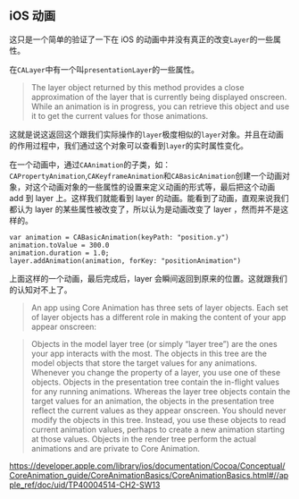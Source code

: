 ## iOS 动画

这只是一个简单的验证了一下在 iOS 的动画中并没有真正的改变`Layer`的一些属性。

在`CALayer`中有一个叫`presentationLayer`的一些属性。
	
>The layer object returned by this method provides a close approximation of the layer that is currently being displayed onscreen. While an animation is in progress, you can retrieve this object and use it to get the current values for those animations.

这就是说这返回这个跟我们实际操作的`layer`极度相似的`layer`对象。并且在动画的作用过程中，我们通过这个对象可以查看到`layer`的实时属性变化。

在一个动画中，通过`CAAnimation`的子类，如：`CAPropertyAnimation`,`CAKeyframeAnimation`和`CABasicAnimation`创建一个动画对象，对这个动画对象的一些属性的设置来定义动画的形式等，最后把这个动画 add 到 layer 上。这样我们就能看到 layer 的动画。能看到了动画，直观来说我们都认为 layer 的某些属性被改变了，所以认为是动画改变了 layer ，然而并不是这样的。

	var animation = CABasicAnimation(keyPath: "position.y")
	animation.toValue = 300.0
	animation.duration = 1.0;
	layer.addAnimation(animation, forKey: "positionAnimation")

上面这样的一个动画，最后完成后，layer 会瞬间返回到原来的位置。这就跟我们的认知对不上了。

> An app using Core Animation has three sets of layer objects. Each set of layer objects has a different role in making the content of your app appear onscreen:

>Objects in the model layer tree (or simply “layer tree”) are the ones your app interacts with the most. The objects in this tree are the model objects that store the target values for any animations. Whenever you change the property of a layer, you use one of these objects.
Objects in the presentation tree contain the in-flight values for any running animations. Whereas the layer tree objects contain the target values for an animation, the objects in the presentation tree reflect the current values as they appear onscreen. You should never modify the objects in this tree. Instead, you use these objects to read current animation values, perhaps to create a new animation starting at those values.
Objects in the render tree perform the actual animations and are private to Core Animation.
















https://developer.apple.com/library/ios/documentation/Cocoa/Conceptual/CoreAnimation_guide/CoreAnimationBasics/CoreAnimationBasics.html#//apple_ref/doc/uid/TP40004514-CH2-SW13